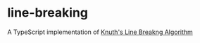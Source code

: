 # line-breaking

A TypeScript implementation of [Knuth's Line Breakng Algorithm](http://www.eprg.org/G53DOC/pdfs/knuth-plass-breaking.pdf)
